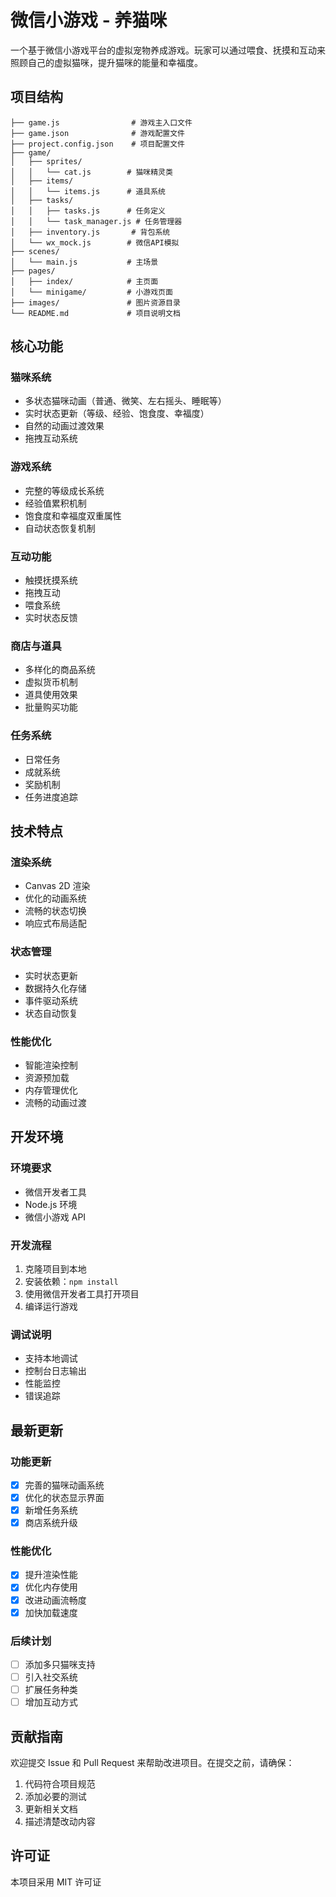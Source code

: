 # 微信小游戏 - 养猫咪

一个基于微信小游戏平台的虚拟宠物养成游戏。玩家可以通过喂食、抚摸和互动来照顾自己的虚拟猫咪，提升猫咪的能量和幸福度。

## 项目结构

```
├── game.js                # 游戏主入口文件
├── game.json              # 游戏配置文件
├── project.config.json    # 项目配置文件
├── game/
│   ├── sprites/
│   │   └── cat.js        # 猫咪精灵类
│   ├── items/
│   │   └── items.js      # 道具系统
│   ├── tasks/
│   │   ├── tasks.js      # 任务定义
│   │   └── task_manager.js # 任务管理器
│   ├── inventory.js       # 背包系统
│   └── wx_mock.js        # 微信API模拟
├── scenes/
│   └── main.js           # 主场景
├── pages/
│   ├── index/            # 主页面
│   └── minigame/         # 小游戏页面
├── images/               # 图片资源目录
└── README.md             # 项目说明文档
```

## 核心功能

### 猫咪系统
- 多状态猫咪动画（普通、微笑、左右摇头、睡眠等）
- 实时状态更新（等级、经验、饱食度、幸福度）
- 自然的动画过渡效果
- 拖拽互动系统

### 游戏系统
- 完整的等级成长系统
- 经验值累积机制
- 饱食度和幸福度双重属性
- 自动状态恢复机制

### 互动功能
- 触摸抚摸系统
- 拖拽互动
- 喂食系统
- 实时状态反馈

### 商店与道具
- 多样化的商品系统
- 虚拟货币机制
- 道具使用效果
- 批量购买功能

### 任务系统
- 日常任务
- 成就系统
- 奖励机制
- 任务进度追踪

## 技术特点

### 渲染系统
- Canvas 2D 渲染
- 优化的动画系统
- 流畅的状态切换
- 响应式布局适配

### 状态管理
- 实时状态更新
- 数据持久化存储
- 事件驱动系统
- 状态自动恢复

### 性能优化
- 智能渲染控制
- 资源预加载
- 内存管理优化
- 流畅的动画过渡

## 开发环境

### 环境要求
- 微信开发者工具
- Node.js 环境
- 微信小游戏 API

### 开发流程
1. 克隆项目到本地
2. 安装依赖：`npm install`
3. 使用微信开发者工具打开项目
4. 编译运行游戏

### 调试说明
- 支持本地调试
- 控制台日志输出
- 性能监控
- 错误追踪

## 最新更新

### 功能更新
- [x] 完善的猫咪动画系统
- [x] 优化的状态显示界面
- [x] 新增任务系统
- [x] 商店系统升级

### 性能优化
- [x] 提升渲染性能
- [x] 优化内存使用
- [x] 改进动画流畅度
- [x] 加快加载速度

### 后续计划
- [ ] 添加多只猫咪支持
- [ ] 引入社交系统
- [ ] 扩展任务种类
- [ ] 增加互动方式

## 贡献指南

欢迎提交 Issue 和 Pull Request 来帮助改进项目。在提交之前，请确保：

1. 代码符合项目规范
2. 添加必要的测试
3. 更新相关文档
4. 描述清楚改动内容

## 许可证

本项目采用 MIT 许可证 